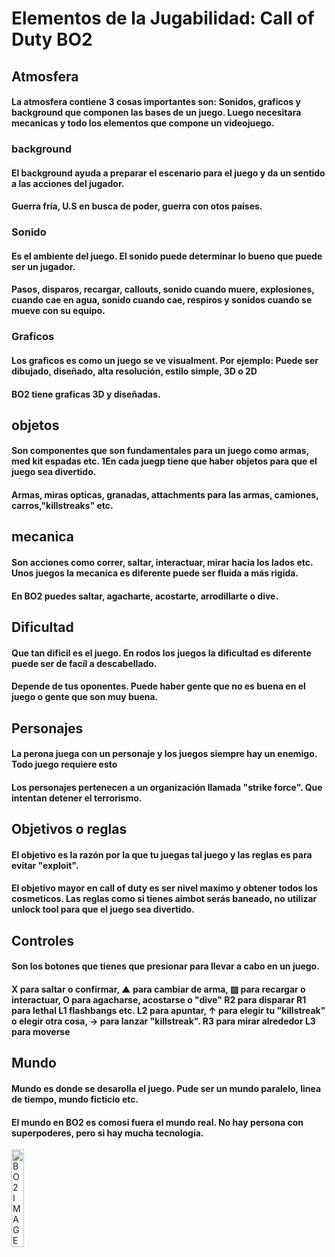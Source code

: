 # Elementos de la Jugabilidad: Call of Duty BO2

## Atmosfera

#### La atmosfera contiene 3 cosas importantes son: Sonidos, graficos y background que componen las bases de un juego. Luego necesitara mecanicas y todo los elementos que compone un videojuego.

### background

#### El background ayuda a preparar el escenario para el juego y da un sentido a las acciones del jugador.
#### Guerra fría, U.S en busca de poder, guerra con otos países. 


### Sonido
#### Es el ambiente del juego. El sonido puede determinar lo bueno que puede ser un jugador.
#### Pasos, disparos, recargar, callouts, sonido cuando muere, explosiones, cuando cae en agua, sonido cuando cae, respiros y sonidos cuando se mueve con su equipo.

### Grafícos

#### Los graficos es como un juego se ve visualment. Por ejemplo: Puede ser dibujado, diseñado, alta resolución, estilo simple, 3D o 2D
#### BO2 tiene graficas 3D y diseñadas.

## objetos
#### Son componentes que son fundamentales para un juego como armas, med kit espadas etc. 1En cada juegp tiene que haber objetos para que el juego sea divertido.
#### Armas, miras opticas, granadas, attachments para las armas, camiones, carros,"killstreaks" etc.

## mecanica
#### Son acciones como correr, saltar, interactuar, mirar hacia los lados etc. Unos juegos la mecanica es diferente puede ser fluida a más rigida.
#### En BO2 puedes saltar, agacharte, acostarte, arrodillarte o dive.
## Dificultad
#### Que tan dificil es el juego. En rodos los juegos la dificultad es diferente puede ser de facíl a descabellado.
#### Depende de tus oponentes. Puede haber gente que no es buena en el juego o gente que son muy buena.

## Personajes
#### La perona juega con un personaje y los juegos siempre hay un enemigo. Todo juego requiere esto
####  Los personajes pertenecen a un organización llamada "strike force". Que intentan detener el terrorismo.

## Objetivos o reglas
#### El objetivo es la razón por la que tu juegas tal juego y las reglas es para evitar "exploit".
####  El objetivo mayor en call of duty es ser nivel maximo y obtener todos los cosmeticos. Las reglas como si tienes aimbot serás baneado, no utilizar unlock tool para que el juego sea divertido.

## Controles
#### Son los botones que tienes que presionar para llevar a cabo en un juego.
#### X para saltar o confirmar, ▲ para cambiar de arma, ▨ para recargar o interactuar, O para agacharse, acostarse o "dive" R2 para disparar R1 para lethal L1 flashbangs etc. L2 para apuntar, ↑ para elegir tu "killstreak" o elegir otra cosa, → para lanzar "killstreak". R3 para mirar alrededor L3 para moverse

## Mundo
#### Mundo es donde se desarolla el juego. Pude ser un mundo paralelo, linea de tiempo, mundo ficticio etc.
#### El mundo en BO2 es comosi fuera el mundo real. No hay persona con superpoderes, pero si hay mucha tecnología.
<img      src= "https://th.bing.com/th/id/R.7fa1ac8766f1b4732b0cf946f2e1d83f?rik=%2fAVXBPVrTx0b%2bw&pid=ImgRaw&r=0"
          title= "BO2 IMAGE"
          width= "20%"
          height= "20%" />
